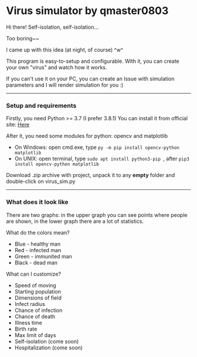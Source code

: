 **Virus simulator by qmaster0803**
==============================
Hi there! Self-isolation, self-isolation...

Too boring~~

I came up with this idea (at night, of course) ^w^

This program is easy-to-setup and configurable. With it, you can create your own "virus" and watch how it works.

If you can't use it on your PC, you can create an Issue with simulation parameters and I will render simulation for you :)
***
### Setup and requirements

Firstly, you need Python >= 3.7 (I prefer 3.8.1)
You can install it from official site: [Here](https://www.python.org/)

After it, you need some modules for python: opencv and matplotlib
* On Windows: open cmd.exe, type ```py -m pip install opencv-python matplotlib```
* On UNIX: open terminal, type ```sudo apt install python3-pip
```, after ```pip3 install opencv-python matplotlib```

Download .zip archive with project, unpack it to any **empty** folder and double-click on virus_sim.py
***
### What does it look like

There are two graphs: in the upper graph you can see points where people are shown, in the lower graph there are a lot of statistics.

What do the colors mean?
* Blue - healthy man
* Red - infected man
* Green - immunited man
* Black - dead man

What can I customize?
* Speed of moving
* Starting population
* Dimensions of field
* Infect radius
* Chance of infection
* Chance of death
* Illness time
* Birth rate
* Max limit of days
* Self-isolation (come soon)
* Hospitalization (come soon)
